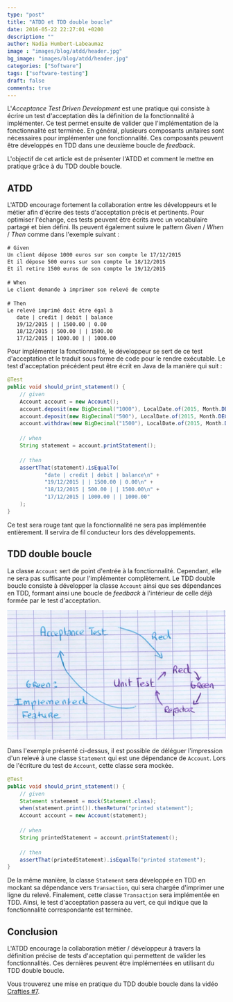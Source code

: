 ```yaml
---
type: "post"
title: "ATDD et TDD double boucle"
date: 2016-05-22 22:27:01 +0200
description: ""
author: Nadia Humbert-Labeaumaz
image : "images/blog/atdd/header.jpg"
bg_image: "images/blog/atdd/header.jpg"
categories: ["Software"]
tags: ["software-testing"]
draft: false
comments: true
---
```


L'_Acceptance Test Driven Development_ est une pratique qui consiste à écrire un test d'acceptation dès la définition de la fonctionnalité à implémenter. Ce test permet ensuite de valider que l'implémentation de la fonctionnalité est terminée. En général, plusieurs composants unitaires sont nécessaires pour implémenter une fonctionnalité. Ces composants peuvent être développés en TDD dans une deuxième boucle de _feedback_.

L'objectif de cet article est de présenter l'ATDD et comment le mettre en pratique grâce à du TDD double boucle.

<!-- more -->

## ATDD

L'ATDD encourage fortement la collaboration entre les développeurs et le métier afin d'écrire des tests d'acceptation précis et pertinents. Pour optimiser l'échange, ces tests peuvent être écrits avec un vocabulaire partagé et bien défini. Ils peuvent également suivre le pattern _Given_ / _When_ / _Then_ comme dans l'exemple suivant :

```
# Given
Un client dépose 1000 euros sur son compte le 17/12/2015
Et il dépose 500 euros sur son compte le 18/12/2015
Et il retire 1500 euros de son compte le 19/12/2015

# When
Le client demande à imprimer son relevé de compte

# Then
Le relevé imprimé doit être égal à
   date | credit | debit | balance
   19/12/2015 | | 1500.00 | 0.00
   18/12/2015 | 500.00 | | 1500.00
   17/12/2015 | 1000.00 | | 1000.00
```

Pour implémenter la fonctionnalité, le développeur se sert de ce test d'acceptation et le traduit sous forme de code pour le rendre exécutable. Le test d'acceptation précédent peut être écrit en Java de la manière qui suit :

```java
@Test
public void should_print_statement() {
    // given
    Account account = new Account();
    account.deposit(new BigDecimal("1000"), LocalDate.of(2015, Month.DECEMBER, 17));
    account.deposit(new BigDecimal("500"), LocalDate.of(2015, Month.DECEMBER, 18));
    account.withdraw(new BigDecimal("1500"), LocalDate.of(2015, Month.DECEMBER, 19));

    // when
    String statement = account.printStatement();

    // then
    assertThat(statement).isEqualTo(
            "date | credit | debit | balance\n" +
            "19/12/2015 | | 1500.00 | 0.00\n" +
            "18/12/2015 | 500.00 | | 1500.00\n" +
            "17/12/2015 | 1000.00 | | 1000.00"
    );
}
```

Ce test sera rouge tant que la fonctionnalité ne sera pas implémentée entièrement. Il servira de fil conducteur lors des développements.

## TDD double boucle

La classe `Account` sert de point d'entrée à la fonctionnalité. Cependant, elle ne sera pas suffisante pour l'implémenter complètement. Le TDD double boucle consiste à développer la classe `Account` ainsi que ses dépendances en TDD, formant ainsi une boucle de _feedback_ à l'intérieur de celle déjà formée par le test d'acceptation.

![Double loop TDD](/images/drafties/double_loop_tdd.png)

Dans l'exemple présenté ci-dessus, il est possible de déléguer l'impression d'un relevé à une classe `Statement` qui est une dépendance de `Account`. Lors de l'écriture du test de `Account`, cette classe sera mockée.

```java
@Test
public void should_print_statement() {
    // given
    Statement statement = mock(Statement.class);
    when(statement.print()).thenReturn("printed statement");
    Account account = new Account(statement);

    // when
    String printedStatement = account.printStatement();

    // then
    assertThat(printedStatement).isEqualTo("printed statement");
}
```

De la même manière, la classe `Statement` sera développée en TDD en mockant sa dépendance vers `Transaction`, qui sera chargée d'imprimer une ligne du relevé. Finalement, cette classe `Transaction` sera implémentée en TDD.
Ainsi, le test d'acceptation passera au vert, ce qui indique que la fonctionnalité correspondante est terminée.

## Conclusion

L'ATDD encourage la collaboration métier / développeur à travers la définition précise de tests d'acceptation qui permettent de valider les fonctionnalités. Ces dernières peuvent être implémentées en utilisant du TDD double boucle.

Vous trouverez une mise en pratique du TDD double boucle dans la vidéo [Crafties #7](https://www.youtube.com/watch?v=Qe84jbwyZ3U).
